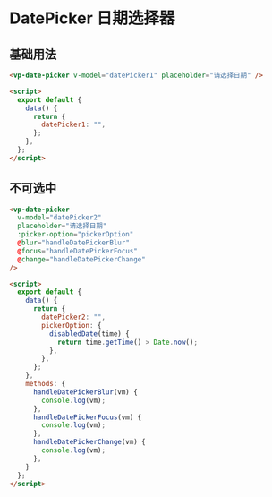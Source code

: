 # DatePicker 日期选择器

## 基础用法

<template>
  <div class="switch-base">
    <vp-date-picker v-model="datePicker1" placeholder="请选择日期" />
  </div>
</template>

```html
<vp-date-picker v-model="datePicker1" placeholder="请选择日期" />

<script>
  export default {
    data() {
      return {
        datePicker1: "",
      };
    },
  };
</script>
```

## 不可选中

<template>
  <div class="switch-base">
    <vp-date-picker
      v-model="datePicker2"
      placeholder="请选择日期"
      :picker-option="pickerOption"
      @blur="handleDatePickerBlur"
      @focus="handleDatePickerFocus"
      @change="handleDatePickerChange"
    />
  </div>
</template>

```html
<vp-date-picker
  v-model="datePicker2"
  placeholder="请选择日期"
  :picker-option="pickerOption"
  @blur="handleDatePickerBlur"
  @focus="handleDatePickerFocus"
  @change="handleDatePickerChange"
/>

<script>
  export default {
    data() {
      return {
        datePicker2: "",
        pickerOption: {
          disabledDate(time) {
            return time.getTime() > Date.now();
          },
        },
      };
    },
    methods: {
      handleDatePickerBlur(vm) {
        console.log(vm);
      },
      handleDatePickerFocus(vm) {
        console.log(vm);
      },
      handleDatePickerChange(vm) {
        console.log(vm);
      },
    }
  };
</script>
```


<!-- 脚本 -->
<script>
  export default {
    data() {
      return {
        datePicker1: "",
        datePicker2: "",
        pickerOption: {
          disabledDate(time) {
            return time.getTime() > Date.now();
          },
        },
      };
    },
    methods: {
      handleDatePickerBlur(vm) {
        console.log(vm);
      },
      handleDatePickerFocus(vm) {
        console.log(vm);
      },
      handleDatePickerChange(vm) {
        console.log(vm);
      },
    }
  };
</script>


<!-- 样式 -->
<style>
.switch-base {
  padding: 20px;
  border: 1px solid #95a5a6;
  border-radius: 5px;
  display: flex;
}
.div-row {
  margin: 10px;
}
</style>
